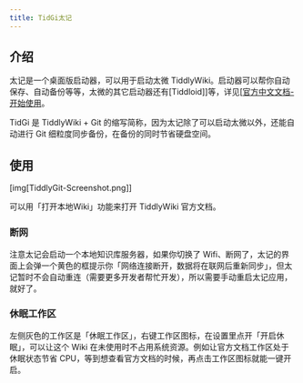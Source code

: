 ```yaml
---
title: TidGi太记
---
```


## 介绍

太记是一个桌面版启动器，可以用于启动太微 TiddlyWiki。启动器可以帮你自动保存、自动备份等等，太微的其它启动器还有[Tiddloid]]等，详见[[官方中文文档-开始使用](https://bramchen.github.io/tw5-docs/zh-Hans/#GettingStarted)。

TidGi 是 TiddlyWiki + Git 的缩写简称，因为太记除了可以启动太微以外，还能自动进行 Git 细粒度同步备份，在备份的同时节省硬盘空间。

## 使用

[img[TiddlyGit-Screenshot.png]]

可以用「打开本地Wiki」功能来打开 TiddlyWiki 官方文档。

### 断网

注意太记会启动一个本地知识库服务器，如果你切换了 Wifi、断网了，太记的界面上会弹一个黄色的框提示你「网络连接断开，数据将在联网后重新同步」，但太记暂时不会自动重连（需要更多开发者帮忙开发），所以需要手动重启太记应用，就好了。

### 休眠工作区

左侧灰色的工作区是「休眠工作区」，右键工作区图标，在设置里点开「开启休眠」，可以让这个 Wiki 在未使用时不占用系统资源。例如让官方文档工作区处于休眠状态节省 CPU，等到想查看官方文档的时候，再点击工作区图标就能一键开启。
